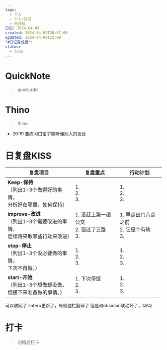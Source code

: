 ```yaml
---
tags:
  - 个人
  - 个人/日记
  - 已归档
日记: 2024-04-09
created: 2024-04-09T20:57:00
updated: 2024-04-09T23:09
"#日记完成度": 
status:
  - todo
---
```

# QuickNote
> quick add

# Thino
> thino
- 20:19 要练习口语才能听懂别人的发音

# 日复盘KISS
| **复盘项目**                                             | **复盘重点**                       | **行动计划**                       |
| ---------------------------------------------------- | ------------------------------ | ------------------------------ |
| **Keep-保持**<br>（列出1-3个做得好的事情，<br>   分析好在哪里，如何保持）     | 1.  <br>2. <br>3.              | 1.  <br>2. <br>3.              |
| **improve-改进**<br>（列出1-3个需要改进的事情，<br>  后续将采取哪些行动来改进） | 1.  没赶上第一趟公交<br>2. 错过了三路<br>3. | 1. 早点出门八点之前 <br>2. 它是个有轨<br>3. |
| **stop-停止**<br>（列出1-3个没必要做的事情，<br>下次不再做。）            | 1.  <br>2. <br>3.              | 1.  <br>2. <br>3.              |
| **start-开始**<br>（列出1-3个想做却没做，<br>但接下来准备做的事情。）        | 1.  下次带饭<br>2. <br>3.          | 1.  <br>2. <br>3.              |

可以联网了
zotero更新了，有侧边栏翻译了
但是和obsidian联动坏了，QAQ
# 打卡
> 归档后打卡


